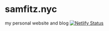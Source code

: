 # samfitz.nyc

my personal website and blog
[![Netlify Status](https://api.netlify.com/api/v1/badges/5b7f8921-d798-4540-af3b-891456ab8e3b/deploy-status)](https://app.netlify.com/projects/samfitz-nyc/deploys)
